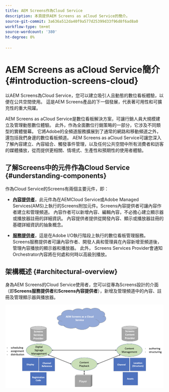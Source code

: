 ```yaml
---
title: AEM Screens作為Cloud Service
description: 本頁提供AEM Screens as aCloud Service的簡介。
source-git-commit: 3a636a512da40f9a577d25399d33f96d8f6ad8a0
workflow-type: tm+mt
source-wordcount: '380'
ht-degree: 0%

---
```



# AEM Screens as aCloud Service簡介 {#introduction-screens-cloud}

以AEM Screens為Cloud Service，您可以建立吸引人且動態的數位看板體驗，以便在公共空間使用。 這是AEM Screens產品的下一個發展，代表著可用性和可擴充性的重大飛躍。

AEM Screens as aCloud Service是數位看板解決方案，可讓行銷人員大規模建立及管理動態數位體驗。 此外，作為全面數位行銷策略的一部分，它涉及不同類型的實體螢幕。 它將Adobe的全頻道服務擴展到了通常的網路和移動頻道之外，還包括我們身邊的數位看板頻道。 AEM Screens as aCloud Service可讓您深入了解內容建立、內容組合、觸發事件管理，以及任何公共空間中所有消費者和訪客的媒體播放，從而提供更相關、情境式、生產性和預期性的使用者體驗。

## 了解Screens中的元件作為Cloud Service {#understanding-components}

作為Cloud Service的Screens有兩個主要元件，即：

* **[內容提供者](https://experienceleague.adobe.com/docs/experience-manager-cloud-service/screens-as-cloud-service/configure-screens-cloud/using-screens-content-provider.html?lang=en)**，此元件為在AEMCloud Service或Adobe Managed Services(AMS)上執行的Screens附加元件。Screens內容提供者可讓內容作者建立和管理頻道。 內容作者可以新增內容、編輯內容，不必擔心建立顯示器或播放器註冊的詳細資訊。 內容提供者提供從開發內容、顯示或播放器註冊的基礎詳細資訊的抽象概念。

* **[服務提供者](https://experienceleague.adobe.com/docs/experience-manager-cloud-service/screens-as-cloud-service/configure-screens-cloud/navigating-to-screens-services-provider.html?lang=en)**，這是在Adobe I/O執行階段上執行的數位看板管理服務。Screens服務提供者可讓內容作者、開發人員和管理員在內容新增至頻道後，管理內容播放的顯示器和播放器。 此外， Screens Services Provider會通知Orchestrator內容將在何處和何時以高級別播放。


## 架構概述 {#architectural-overview}

身為AEM Screens的Cloud Service使用者，您可以從專為Screens設計的介面（即&#x200B;**Screens服務提供者**&#x200B;和&#x200B;**Screens內容提供者**），新增及管理頻道中的內容、註冊及管理顯示器與播放器。

![影像](/help/screens-cloud/assets/architecture-screenscloud.png)

